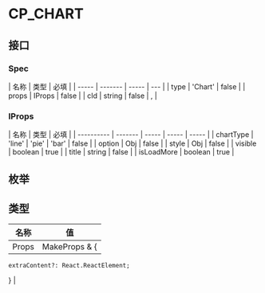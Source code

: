 # CP_CHART

## 接口

### Spec

| 名称  | 类型    | 必填  |
| ----- | ------- | ----- | --- |
| type  | 'Chart' | false |
| props | IProps  | false |
| cId   | string  | false | ,   |

### IProps

| 名称       | 类型    | 必填  |
| ---------- | ------- | ----- | ----- | ----- |
| chartType  | 'line'  | 'pie' | 'bar' | false |
| option     | Obj     | false |
| style      | Obj     | false |
| visible    | boolean | true  |
| title      | string  | false |
| isLoadMore | boolean | true  |

## 枚举

## 类型

| 名称  | 值                  |
| ----- | ------------------- |
| Props | MakeProps<Spec> & { |

    extraContent?: React.ReactElement;

} |
